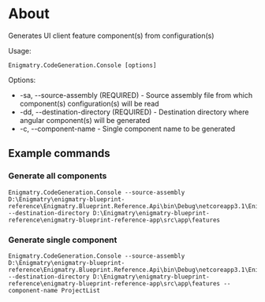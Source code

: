 ﻿# About

Generates UI client feature component(s) from configuration(s)

Usage:

```
Enigmatry.CodeGeneration.Console [options]
```

Options:

* -sa, --source-assembly (REQUIRED) - Source assembly file from which component(s) configuration(s) will be read
* -dd, --destination-directory (REQUIRED) - Destination directory where angular component(s) will be generated
* -c, --component-name - Single component name to be generated

## Example commands

### Generate all components

```
Enigmatry.CodeGeneration.Console --source-assembly D:\Enigmatry\enigmatry-blueprint-reference\Enigmatry.Blueprint.Reference.Api\bin\Debug\netcoreapp3.1\Enigmatry.Blueprint.Reference.Api.dll --destination-directory D:\Enigmatry\enigmatry-blueprint-reference\enigmatry-blueprint-reference-app\src\app\features
```

### Generate single component

```
Enigmatry.CodeGeneration.Console --source-assembly D:\Enigmatry\enigmatry-blueprint-reference\Enigmatry.Blueprint.Reference.Api\bin\Debug\netcoreapp3.1\Enigmatry.Blueprint.Reference.Api.dll --destination-directory D:\Enigmatry\enigmatry-blueprint-reference\enigmatry-blueprint-reference-app\src\app\features --component-name ProjectList
```
